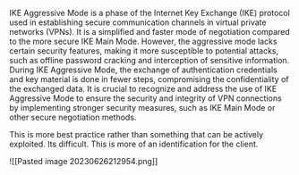 IKE Aggressive Mode is a phase of the Internet Key Exchange (IKE) protocol used in establishing secure communication channels in virtual private networks (VPNs). It is a simplified and faster mode of negotiation compared to the more secure IKE Main Mode. However, the aggressive mode lacks certain security features, making it more susceptible to potential attacks, such as offline password cracking and interception of sensitive information. During IKE Aggressive Mode, the exchange of authentication credentials and key material is done in fewer steps, compromising the confidentiality of the exchanged data. It is crucial to recognize and address the use of IKE Aggressive Mode to ensure the security and integrity of VPN connections by implementing stronger security measures, such as IKE Main Mode or other secure negotiation methods.


This is more best practice rather than something that can be actively exploited. Its difficult.
This is more of an identification for the client.

![[Pasted image 20230626212954.png]]


